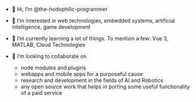 - 👋 Hi, I’m @the-hodophilic-programmer

- 👀 I’m interested in web technologies, embedded systems, artificial intelligence, game development

- 🌱 I’m currently learning a lot of things. To mention a few: Vue 3, MATLAB, Cloud Technologies

- 💞️ I’m looking to collaborate on

  * node modules and plugins
  * webapps and mobile apps for a purposeful cause
  * research and development in the fields of AI and Robotics
  * any open source work that helps in porting some useful functionality of a paid service

<!---
the-hodophilic-programmer/the-hodophilic-programmer is a ✨ special ✨ repository because its `README.md` (this file) appears on your GitHub profile.
You can click the Preview link to take a look at your changes.
--->
